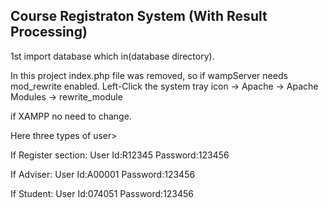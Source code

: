 ## Course Registraton System (With Result Processing)

1st import database which in(database directory).

In this project index.php file was removed, 
so if wampServer
needs mod_rewrite enabled.
Left-Click the system tray icon -> Apache -> Apache Modules -> rewrite_module

if XAMPP no need to change.

Here three types of user>

If Register section:
User Id:R12345
Password:123456

If Adviser:
User Id:A00001
Password:123456

If Student:
User Id:074051
Password:123456
